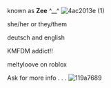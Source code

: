 known as **Zee** ^__^ ![4ac2013e (1)](https://github.com/user-attachments/assets/007179be-c8db-4a84-8299-4a499f3a669c)

she/her or they/them

deutsch and english

KMFDM addict!!

meltyloove on roblox



Ask for more info . . . ![119a7689](https://github.com/user-attachments/assets/cb7a8672-2fbf-4fb5-9025-e44ab3275dd0)

